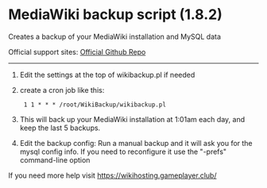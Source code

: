 # MediaWiki backup script (1.8.2)
Creates a backup of your MediaWiki installation and MySQL data

Official support sites: [Official Github Repo](https://github.com/fstltna/WikiBackup)

---

1. Edit the settings at the top of wikibackup.pl if needed
2. create a cron job like this:

        1 1 * * * /root/WikiBackup/wikibackup.pl

3. This will back up your MediaWiki installation at 1:01am each day, and keep the last 5 backups.

4. Edit the backup config:
 	Run a manual backup and it will ask you for the mysql config info. If you need to reconfigure it use the "-prefs" command-line option

If you need more help visit https://wikihosting.gameplayer.club/
